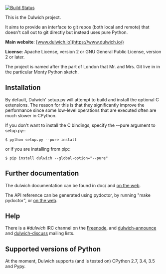 [![Build Status](https://travis-ci.org/jelmer/dulwich.png?branch=master)](https://travis-ci.org/jelmer/dulwich)

This is the Dulwich project.

It aims to provide an interface to git repos (both local and remote) that
doesn't call out to git directly but instead uses pure Python.

**Main website**: [www.dulwich.io](https://www.dulwich.io/)

**License**: Apache License, version 2 or GNU General Public License, version 2 or later.

The project is named after the part of London that Mr. and Mrs. Git live in
in the particular Monty Python sketch.

Installation
------------

By default, Dulwich' setup.py will attempt to build and install the optional C
extensions. The reason for this is that they significantly improve the performance
since some low-level operations that are executed often are much slower in CPython.

If you don't want to install the C bindings, specify the --pure argument to setup.py::

    $ python setup.py --pure install

or if you are installing from pip::

    $ pip install dulwich --global-option="--pure"

Further documentation
---------------------

The dulwich documentation can be found in doc/ and
[on the web](https://www.dulwich.io/docs/).

The API reference can be generated using pydoctor, by running "make pydoctor",
or [on the web](https://www.dulwich.io/apidocs).

Help
----

There is a *#dulwich* IRC channel on the [Freenode](https://www.freenode.net/), and
[dulwich-announce](https://groups.google.com/forum/#!forum/dulwich-announce)
and [dulwich-discuss](https://groups.google.com/forum/#!forum/dulwich-discuss)
mailing lists.

Supported versions of Python
----------------------------

At the moment, Dulwich supports (and is tested on) CPython 2.7, 3.4, 3.5 and Pypy.
